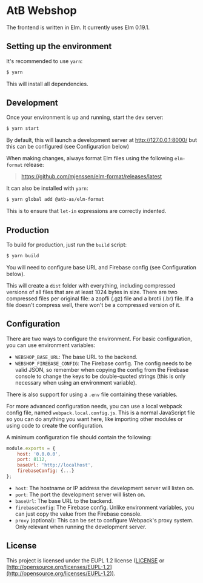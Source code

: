 # AtB Webshop

The frontend is written in Elm.  It currently uses Elm 0.19.1.

## Setting up the environment

It's recommended to use `yarn`:

```sh
$ yarn
```

This will install all dependencies.

## Development

Once your environment is up and running, start the dev server:

```sh
$ yarn start
```

By default, this will launch a development server at http://127.0.0.1:8000/ but
this can be configured (see Configuration below)

When making changes, always format Elm files using the following `elm-format`
release:

> https://github.com/mjenssen/elm-format/releases/latest

It can also be installed with `yarn`:

```sh
$ yarn global add @atb-as/elm-format
```

This is to ensure that `let-in` expressions are correctly indented.

## Production

To build for production, just run the `build` script:

```sh
$ yarn build
```

You will need to configure base URL and Firebase config (see Configuration
below).

This will create a `dist` folder with everything, including compressed versions
of all files that are at least 1024 bytes in size.  There are two compressed
files per original file: a zopfli (.gz) file and a brotli (.br) file.  If a file
doesn't compress well, there won't be a compressed version of it.

## Configuration

There are two ways to configure the environment.  For basic configuration, you
can use environment variables:

- `WEBSHOP_BASE_URL`: The base URL to the backend.
- `WEBSHOP_FIREBASE_CONFIG`: The Firebase config.  The config needs to be valid
  JSON, so remember when copying the config from the Firebase console to change
  the keys to be double-quoted strings (this is only necessary when using an
  environment variable).

There is also support for using a `.env` file containing these variables.

For more advanced configuration needs, you can use a local webpack config file,
named `webpack.local.config.js`.  This is a normal JavaScript file so you can do
anything you want here, like importing other modules or using code to create the
configuration.

A minimum configuration file should contain the following:

```js
module.exports = {
    host: '0.0.0.0',
    port: 8112,
    baseUrl: 'http://localhost',
    firebaseConfig: {...}
};
```

- `host`: The hostname or IP address the development server will listen on.
- `port`: The port the development server will listen on.
- `baseUrl`: The base URL to the backend.
- `firebaseConfig`: The Firebase config.  Unlike environment variables, you can
  just copy the value from the Firebase console.
- `proxy` (optional): This can be set to configure Webpack's proxy system.  Only
  relevant when running the development server.

## License

This project is licensed under the EUPL 1.2 license ([LICENSE](LICENSE) or
[http://opensource.org/licenses/EUPL-1.2](http://opensource.org/licenses/EUPL-1.2)).
